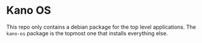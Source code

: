 # Kano OS

This repo only contains a debian package for the top level applications. The `kano-os`
package is the topmost one that installs everything else.
